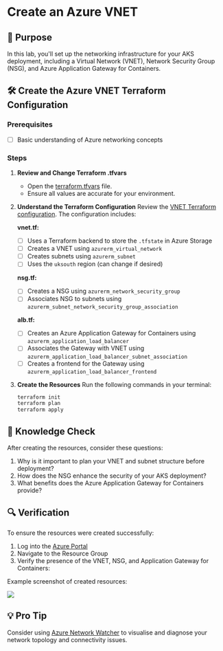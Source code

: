 # Create an Azure VNET

## 🎯 Purpose
In this lab, you'll set up the networking infrastructure for your AKS deployment, including a Virtual Network (VNET), Network Security Group (NSG), and Azure Application Gateway for Containers.

## 🛠️ Create the Azure VNET Terraform Configuration

### Prerequisites
- [ ] Basic understanding of Azure networking concepts

### Steps

1. **Review and Change Terraform .tfvars**
   - Open the [terraform.tfvars](https://github.com/thomast1906/DevOps-The-Hard-Way-Azure/tree/main/Terraform-AZURE-Services-Creation/2-vnet/terraform.tfvars) file.
   - Ensure all values are accurate for your environment.

2. **Understand the Terraform Configuration**
   Review the [VNET Terraform configuration](https://github.com/thomast1906/DevOps-The-Hard-Way-Azure/tree/main/2-Terraform-AZURE-Services-Creation/2-vnet). The configuration includes:

   **vnet.tf:**
   - [ ] Uses a Terraform backend to store the `.tfstate` in Azure Storage
   - [ ] Creates a VNET using `azurerm_virtual_network`
   - [ ] Creates subnets using `azurerm_subnet`
   - [ ] Uses the `uksouth` region (can change if desired)

   **nsg.tf:**
   - [ ] Creates a NSG using `azurerm_network_security_group`
   - [ ] Associates NSG to subnets using `azurerm_subnet_network_security_group_association`

   **alb.tf:**
   - [ ] Creates an Azure Application Gateway for Containers using `azurerm_application_load_balancer`
   - [ ] Associates the Gateway with VNET using `azurerm_application_load_balancer_subnet_association`
   - [ ] Creates a frontend for the Gateway using `azurerm_application_load_balancer_frontend`

3. **Create the Resources**
   Run the following commands in your terminal:
   ```bash
   terraform init
   terraform plan
   terraform apply


## 🧠 Knowledge Check

After creating the resources, consider these questions:
1. Why is it important to plan your VNET and subnet structure before deployment?
2. How does the NSG enhance the security of your AKS deployment?
3. What benefits does the Azure Application Gateway for Containers provide?

## 🔍 Verification

To ensure the resources were created successfully:
1. Log into the [Azure Portal](https://portal.azure.com)
2. Navigate to the Resource Group
3. Verify the presence of the VNET, NSG, and Application Gateway for Containers:

Example screenshot of created resources:

![](images/vnet.png)


## 💡 Pro Tip

Consider using [Azure Network Watcher](https://learn.microsoft.com/en-us/azure/network-watcher/network-watcher-overview) to visualise and diagnose your network topology and connectivity issues.
